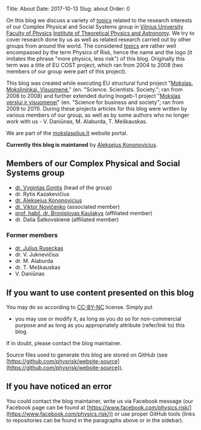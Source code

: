 Title: About
Date: 2017-10-13
Slug: about
Order: 0

On this blog we discuss a variety of [topics]({filename}/pages/topics.md) related to the research
interests of our Complex Physical and Social Systems group in [Vilnius University](https://www.vu.lt/)
[Faculty of Physics](https://www.ff.vu.lt/)
[Institute of Theoretical Physics and Astronomy](https://www.ff.vu.lt/tfai). We try
to cover research done by us as well as related research carried out by other
groups from around the world. The considered
[topics]({filename}/pages/topics.md) are
rather well encompassed by the term Physics of Risk, hence the name and the
logo (it imitates the phrase "more physics, less risk") of this blog.
Originally this term was a title of EU COST project,
which ran from 2004 to 2008 (two members of our group were part of this
project).

This blog was created while executing EU structural fund project "[Mokslas.
Mokslininkai.
Visuomenė.](https://www.ff.vu.lt/?option=com_content&view=article&layout=edit&id=930)"
(en. "Science. Scientists. Society."; ran from 2006 to 2008) and further
extended during Inogeb-1 project "[Mokslas verslui ir
visuomenei](https://www.ff.vu.lt/?option=com_content&view=article&layout=edit&id=1016)"
(en.  "Science for business and society"; ran from 2009 to 2011).  During
these projects articles for this blog were written by various members of our
group, as well as by some authors who no longer work with us - V. Daniūnas,
M. Alaburda, T. Meškauskas.

We are part of the [mokslasplius.lt](https://mokslasplius.lt) website
portal.

**Currently this blog is maintaned** by
[Aleksejus Kononovicius](https://kononovicius.lt).

## Members of our Complex Physical and Social Systems group

* [dr. Vygintas Gontis](https://gontis.eu) (head of the group)
* dr. Rytis Kazakevičius
* [dr. Aleksejus Kononovicius](https://kononovicius.lt)
* [dr. Viktor Novičenko](http://www.itpa.lt/%7Enovicenko/) (associated member)
* [prof. habil. dr. Bronislovas Kaulakys](http://www.itpa.lt/kaulakys/) (affiliated member)
* dr. Dalia Šatkovskienė (affiliated member)

### Former members

* [dr. Julius Ruseckas](https://juliusruseckas.github.io/)
* dr. V. Juknevičius
* dr. M. Alaburda
* dr. T. Meškauskas
* V. Daniūnas

## If you want to use content presented on this blog

You may do so according to
[CC-BY-NC](https://creativecommons.org/licenses/by-nc/4.0/) license. Simply put
- you may use or modify it, as long as you do so for non-commercial purpose and
as long as you appropriately attribute (refer/link to) this blog.

If in doubt, please contact the blog maintainer.

Source files used to generate this blog are stored on
GitHub (see
[https://github.com/physrisk/website-source](https://github.com/physrisk/website-source)).

## If you have noticed an error

You could contact the blog maintainer, write us via Facebook message
(our Facebook page can be found at
[https://www.facebook.com/physics.risk/](https://www.facebook.com/physics.risk/))
or use proper GitHub tools (links to repositories can be found in the
paragraphs above or in the sidebar).
